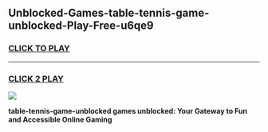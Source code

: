 
## Unblocked-Games-table-tennis-game-unblocked-Play-Free-u6qe9
<h3>
<a href="https://premium76.site?title=table-tennis-game-unblocked&ref=18A1">CLICK TO PLAY</a></h3>
<hr>

<h3>
<a href="https://premium76.site?title=table-tennis-game-unblocked&ref=18A1">CLICK 2 PLAY</a>
  
</h3>

<a href="https://premium76.site?title=table-tennis-game-unblocked&ref=18A1"><img src="https://clearcache.store/games.png"></a>


**table-tennis-game-unblocked games unblocked: Your Gateway to Fun and Accessible Online Gaming**
